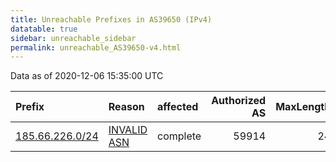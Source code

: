```yaml
---
title: Unreachable Prefixes in AS39650 (IPv4)
datatable: true
sidebar: unreachable_sidebar
permalink: unreachable_AS39650-v4.html
---
```


Data as of 2020-12-06 15:35:00 UTC


<div class="datatable-begin"></div>

| Prefix                                                   | Reason                                                                                                 | affected   |   Authorized AS |   MaxLength | Anchor                                         |   unreachable /24s |
|:---------------------------------------------------------|:-------------------------------------------------------------------------------------------------------|:-----------|----------------:|------------:|:-----------------------------------------------|-------------------:|
| [185.66.226.0/24](https://stat.ripe.net/185.66.226.0/24) | [INVALID ASN](https://rpki-validator.ripe.net/announcement-preview?asn=AS39650&prefix=185.66.226.0/24) | complete   |           59914 |          24 | [RIPE](unreachable_RIPE_NCC_RPKI_Root-v4.html) |                  1 |

<div class="datatable-end"></div>
